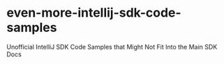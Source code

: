# even-more-intellij-sdk-code-samples
Unofficial IntelliJ SDK Code Samples that Might Not Fit Into the Main SDK Docs
